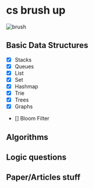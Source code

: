 cs brush up 
=====================================================

![brush](http://i.giphy.com/VziApH1QEIYzS.gif)

Basic Data Structures
----------------

- [x]  Stacks  
- [x]  Queues  
- [x]  List  
- [x]  Set  
- [x]  Hashmap  
- [x]  Trie  
- [x]  Trees  
- [x]  Graphs  
- []  Bloom Filter  

Algorithms
----------




Logic questions
-------------------------------------------------






Paper/Articles stuff
--------------------
